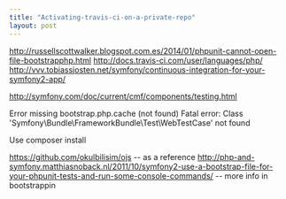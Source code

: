 ```yaml
---
title: "Activating-travis-ci-on-a-private-repo"
layout: post
---
```

http://russellscottwalker.blogspot.com.es/2014/01/phpunit-cannot-open-file-bootstrapphp.html
http://docs.travis-ci.com/user/languages/php/
http://vvv.tobiassjosten.net/symfony/continuous-integration-for-your-symfony2-app/

http://symfony.com/doc/current/cmf/components/testing.html

Error missing bootstrap.php.cache (not found)
Fatal error: Class 'Symfony\Bundle\FrameworkBundle\Test\WebTestCase' not found

Use composer install

https://github.com/okulbilisim/ojs -- as a reference
http://php-and-symfony.matthiasnoback.nl/2011/10/symfony2-use-a-bootstrap-file-for-your-phpunit-tests-and-run-some-console-commands/ -- more info in bootstrappin
